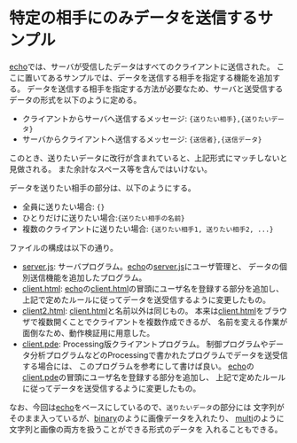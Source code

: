 # 特定の相手にのみデータを送信するサンプル

[echo](../echo/)では、サーバが受信したデータはすべてのクライアントに送信された。
ここに置いてあるサンプルでは、データを送信する相手を指定する機能を追加する。
データを送信する相手を指定する方法が必要なため、サーバと送受信するデータの形式を以下のように定める。

* クライアントからサーバへ送信するメッセージ:
    `{送りたい相手},{送りたいデータ}`
* サーバからクライアントへ送信するメッセージ:
    `{送信者},{送信データ}`

このとき、送りたいデータに改行が含まれていると、上記形式にマッチしないと見做される。
また余計なスペース等を含んではいけない。

データを送りたい相手の部分は、以下のようにする。

* 全員に送りたい場合: `{}`
* ひとりだけに送りたい場合:`{送りたい相手の名前}`
* 複数のクライアントに送りたい場合: `{送りたい相手1, 送りたい相手2, ...}`

ファイルの構成は以下の通り。

* [server.js](./server.js):
    サーバプログラム。[echo](../echo/)の[server.js](../echo/server.js)にユーザ管理と、
    データの個別送信機能を追加したプログラム。
* [client.html](./client.html):
    [echo](../echo/)の[client.html](../echo/client.html)の冒頭にユーザ名を登録する部分を追加し、
    上記で定めたルールに従ってデータを送受信するように変更したもの。
* [client2.html](./client2.html):
    [client.html](./client.html)と名前以外は同じもの。
    本来は[client.html](./client.html)をブラウザで複数開くことでクライアントを複数作成できるが、
    名前を変える作業が面倒なため、動作検証用に用意した。
* [client.pde](./client/client.pde):
    Processing版クライアントプログラム。
    制御プログラムやデータ分析プログラムなどのProcessingで書かれたプログラムでデータを送受信する場合には、
    このプログラムを参考にして書けば良い。
    [echo](../echo/)の[client.pde](../echo/client/client.pde)の冒頭にユーザ名を登録する部分を追加し、
    上記で定めたルールに従ってデータを送受信するように変更したもの。

なお、今回は[echo](../echo/)をベースにしているので、`送りたいデータ`の部分には
文字列がそのまま入っているが、[binary](../binary/)のように画像データを入れたり、
[multi](../multi/)のように文字列と画像の両方を扱うことができる形式のデータを
入れることもできる。
